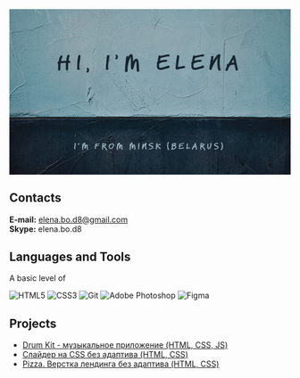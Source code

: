 <img src="./bg1.jpg" alt="" align="center">

## Contacts
**E-mail:** elena.bo.d8@gmail.com  
**Skype:** elena.bo.d8  
## Languages and Tools
A basic level of

![HTML5](https://img.shields.io/badge/html5-%23E34F26.svg?style=for-the-badge&logo=html5&logoColor=white)
![CSS3](https://img.shields.io/badge/css3-%231572B6.svg?style=for-the-badge&logo=css3&logoColor=white)
![Git](https://img.shields.io/badge/git-%23F05033.svg?style=for-the-badge&logo=git&logoColor=white)
![Adobe Photoshop](https://img.shields.io/badge/adobe%20photoshop-%2331A8FF.svg?style=for-the-badge&logo=adobe%20photoshop&logoColor=white)
![Figma](https://img.shields.io/badge/figma-%23F24E1E.svg?style=for-the-badge&logo=figma&logoColor=white)
## Projects
* [Drum Kit - музыкальное приложение (HTML, CSS, JS)](https://el-mouse.github.io/drum-kit/)
* [Слайдер на CSS без адаптива (HTML, CSS)](https://el-mouse.github.io/cssMemSlider/cssMemSlider/index.html)
* [Pizza. Верстка лендинга без адаптива (HTML, CSS)](https://el-mouse.github.io/Pizza/)

<!---
el-mouse/el-mouse is a ✨ special ✨ repository because its `README.md` (this file) appears on your GitHub profile.
You can click the Preview link to take a look at your changes.
--->
